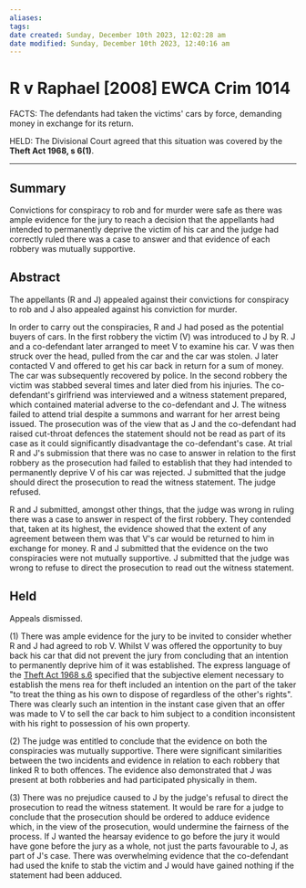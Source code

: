 ```yaml
---
aliases: 
tags: 
date created: Sunday, December 10th 2023, 12:02:28 am
date modified: Sunday, December 10th 2023, 12:40:16 am
---
```


# R v Raphael [2008] EWCA Crim 1014

FACTS: The defendants had taken the victims' cars by force, demanding money in exchange for its return.

HELD: The Divisional Court agreed that this situation was covered by the **Theft Act 1968, s 6(1)**.

---

## Summary

Convictions for conspiracy to rob and for murder were safe as there was ample evidence for the jury to reach a decision that the appellants had intended to permanently deprive the victim of his car and the judge had correctly ruled there was a case to answer and that evidence of each robbery was mutually supportive.

## Abstract

The appellants (R and J) appealed against their convictions for conspiracy to rob and J also appealed against his conviction for murder.

In order to carry out the conspiracies, R and J had posed as the potential buyers of cars. In the first robbery the victim (V) was introduced to J by R. J and a co-defendant later arranged to meet V to examine his car. V was then struck over the head, pulled from the car and the car was stolen. J later contacted V and offered to get his car back in return for a sum of money. The car was subsequently recovered by police. In the second robbery the victim was stabbed several times and later died from his injuries. The co-defendant's girlfriend was interviewed and a witness statement prepared, which contained material adverse to the co-defendant and J. The witness failed to attend trial despite a summons and warrant for her arrest being issued. The prosecution was of the view that as J and the co-defendant had raised cut-throat defences the statement should not be read as part of its case as it could significantly disadvantage the co-defendant's case. At trial R and J's submission that there was no case to answer in relation to the first robbery as the prosecution had failed to establish that they had intended to permanently deprive V of his car was rejected. J submitted that the judge should direct the prosecution to read the witness statement. The judge refused.

R and J submitted, amongst other things, that the judge was wrong in ruling there was a case to answer in respect of the first robbery. They contended that, taken at its highest, the evidence showed that the extent of any agreement between them was that V's car would be returned to him in exchange for money. R and J submitted that the evidence on the two conspiracies were not mutually supportive. J submitted that the judge was wrong to refuse to direct the prosecution to read out the witness statement.

## Held

Appeals dismissed.

(1) There was ample evidence for the jury to be invited to consider whether R and J had agreed to rob V. Whilst V was offered the opportunity to buy back his car that did not prevent the jury from concluding that an intention to permanently deprive him of it was established. The express language of the [Theft Act 1968 s.6](https://uk.westlaw.com/Document/IDF67A1E0E44811DA8D70A0E70A78ED65/View/FullText.html?originationContext=document&transitionType=DocumentItem&ppcid=1054e20d525645fd836e5f9029de7678&contextData=(sc.Default)) specified that the subjective element necessary to establish the mens rea for theft included an intention on the part of the taker "to treat the thing as his own to dispose of regardless of the other's rights". There was clearly such an intention in the instant case given that an offer was made to V to sell the car back to him subject to a condition inconsistent with his right to possession of his own property.

(2) The judge was entitled to conclude that the evidence on both the conspiracies was mutually supportive. There were significant similarities between the two incidents and evidence in relation to each robbery that linked R to both offences. The evidence also demonstrated that J was present at both robberies and had participated physically in them.

(3) There was no prejudice caused to J by the judge's refusal to direct the prosecution to read the witness statement. It would be rare for a judge to conclude that the prosecution should be ordered to adduce evidence which, in the view of the prosecution, would undermine the fairness of the process. If J wanted the hearsay evidence to go before the jury it would have gone before the jury as a whole, not just the parts favourable to J, as part of J's case. There was overwhelming evidence that the co-defendant had used the knife to stab the victim and J would have gained nothing if the statement had been adduced.
